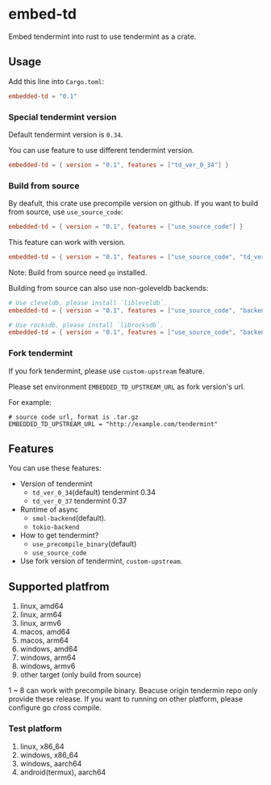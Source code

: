 # embed-td
Embed tendermint into rust to use tendermint as a crate.

## Usage

Add this line into `Cargo.toml`:

```toml
embedded-td = "0.1"
```

### Special tendermint version

Default tendermint version is `0.34`.

You can use feature to use different tendermint version.

```toml
embedded-td = { version = "0.1", features = ["td_ver_0_34"] }
```

### Build from source

By deafult, this crate use precompile version on github.
If you want to build from source, use `use_source_code`:

```toml
embedded-td = { version = "0.1", features = ["use_source_code"] }
```

This feature can work with version.

```toml
embedded-td = { version = "0.1", features = ["use_source_code", "td_ver_0_34"] }
```

Note: Build from source need `go` installed.

Building from source can also use non-goleveldb backends:
```toml
# Use cleveldb, please install `libleveldb`.
embedded-td = { version = "0.1", features = ["use_source_code", "backend_cleveldb"] }

# Use rocksdb, please install `librocksdb`.
embedded-td = { version = "0.1", features = ["use_source_code", "backend_rocksdb"] }
```

### Fork tendermint

If you fork tendermint, please use `custom-upstream` feature.

Please set environment `EMBEDDED_TD_UPSTREAM_URL` as fork version's url.

For example:

```shell
# source code url, format is .tar.gz
EMBEDDED_TD_UPSTREAM_URL = "http://example.com/tendermint"
```

## Features

You can use these features:

- Version of tendermint
    - `td_ver_0_34`(default) tendermint 0.34
    - `td_ver_0_37` tendermint 0.37
- Runtime of async
    - `smol-backend`(default).
    - `tokio-backend`
- How to get tendermint?
    - `use_precompile_binary`(default)
    - `use_source_code`
- Use fork version of tendermint, `custom-upstream`.

## Supported platfrom

1. linux, amd64
2. linux, arm64
3. linux, armv6
4. macos, amd64
5. macos, arm64
6. windows, amd64
7. windows, arm64
8. windows, armv6
9. other target (only build from source)

1 ~ 8 can work with precompile binary. Beacuse origin tendermin repo only provide these release.
If you want to running on other platform, please configure go cross compile.

### Test platform

1. linux, x86_64
2. windows, x86_64
3. windows, aarch64
4. android(termux), aarch64

